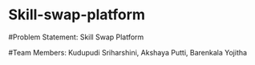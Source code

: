 # Skill-swap-platform
#Problem Statement:
Skill Swap Platform

#Team Members:
Kudupudi Sriharshini,
Akshaya Putti,
Barenkala Yojitha

